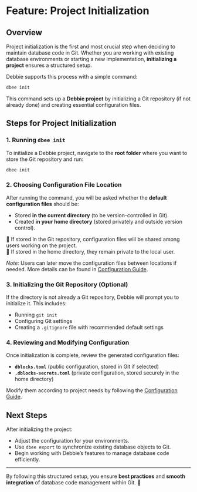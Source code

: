 # Feature: Project Initialization

## Overview
Project initialization is the first and most crucial step when deciding to maintain database code in Git. Whether you are working with existing database environments or starting a new implementation, **initializing a project** ensures a structured setup.

Debbie supports this process with a simple command:
```bash
dbee init
```
This command sets up a **Debbie project** by initializing a Git repository (if not already done) and creating essential configuration files.

## Steps for Project Initialization

### **1. Running `dbee init`**
To initialize a Debbie project, navigate to the **root folder** where you want to store the Git repository and run:
```bash
dbee init
```

### **2. Choosing Configuration File Location**
After running the command, you will be asked whether the **default configuration files** should be:
- Stored **in the current directory** (to be version-controlled in Git).
- Created **in your home directory** (stored privately and outside version control).

🔹 If stored in the Git repository, configuration files will be shared among users working on the project.  
🔹 If stored in the home directory, they remain private to the local user.  

*Note:* Users can later move the configuration files between locations if needed. More details can be found in [Configuration Guide](configuration.md).

### **3. Initializing the Git Repository (Optional)**
If the directory is not already a Git repository, Debbie will prompt you to initialize it. This includes:
- Running `git init`
- Configuring Git settings
- Creating a `.gitignore` file with recommended default settings

### **4. Reviewing and Modifying Configuration**
Once initialization is complete, review the generated configuration files:
- **`dblocks.toml`** (public configuration, stored in Git if selected)
- **`.dblocks-secrets.toml`** (private configuration, stored securely in the home directory)

Modify them according to project needs by following the [Configuration Guide](configuration.md).

## Next Steps
After initializing the project:
- Adjust the configuration for your environments.
- Use `dbee export` to synchronize existing database objects to Git.
- Begin working with Debbie’s features to manage database code efficiently.

---
By following this structured setup, you ensure **best practices** and **smooth integration** of database code management within Git. 🚀
